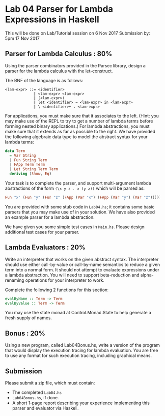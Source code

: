# Lab 04 Parser for Lambda Expressions in Haskell

This will be done on Lab/Tutorial session on 6 Nov 2017
Submission by: 5pm 17 Nov 2017

## Parser for Lambda Calculus : 80%

Using the parser combinators provided in the Parsec library, design a parser for
the lambda calculus with the let-construct.

The BNF of the language is as follows:

```
<lam-expr> ::= <identifier>
             | <lam-expr> <lam-expr>
             | (<lam-expr>)
             | let <identifier> = <lam-expr> in <lam-expr>
             | \ <identifier>+ . <lam-expr>
```

For applications, you must make sure that it associates to the left. (Hint: you
may make use of the REPL to try to get a number of lambda terms before forming
nested binary applications.) For lambda abstractions, you must make sure that it
extends as far as possible to the right. We have provided the following
algebraic data type to model the abstract syntax for your lambda terms:

```haskell
data Term
  = Var String
  | Fun String Term
  | FApp Term Term
  | Let String Term Term
  deriving (Show, Eq)
```

Your task is to complete the parser, and support multi-argument lambda
abstractions of the form `(\x y z . x (y z))` which will be parsed as:

```haskell
Fun "x" (Fun "y" (Fun "z" (FApp (Var "x") (FApp (Var "y") (Var "z")))))
```

You are provided with some stub code in `Lab04.hs`; it contains some basic
parsers that you may make use of in your solution. We have also provided an
example parser for a lambda abstraction.



We have given you some simple test cases in `Main.hs`. Please design additional
test cases for your parser.

## Lambda Evaluators : 20%

Write an interpreter that works on the given abstract syntax. The interpreter
should use either call-by-value or call-by-name semantics to reduce a given term
into a normal form. It should not attempt to evaluate expressions under a lambda
abstraction. You will need to support beta-reduction and alpha-renaming
operations for your interpreter to work.

Complete the following 2 functions for this section:

```haskell
evalByName :: Term -> Term
evalByValue :: Term -> Term
```

You may use the state monad at Control.Monad.State to help
generate a fresh supply of names.

## Bonus : 20%

Using a new program, called Lab04Bonus.hs, write a version of
the program that would display the execution tracing for
lambda evaluation. You are free to use any format for
such execution tracing, including graphical means.

## Submission

Please submit a zip file, which must contain:
  - The completed `Lab04.hs`
  - `Lab04Bonus.hs`, if done.
  - A short 1-page report describing your experience implementing
    this parser and evaluator via Haskell.
